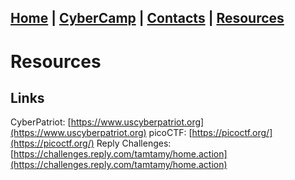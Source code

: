 ## [Home](./index.html) | [CyberCamp](./cybercamp.html) | [Contacts](./contacts.html) | [Resources](./resources.html)

# Resources

## Links

CyberPatriot: [https://www.uscyberpatriot.org](https://www.uscyberpatriot.org)
picoCTF: [https://picoctf.org/](https://picoctf.org/)
Reply Challenges: [https://challenges.reply.com/tamtamy/home.action](https://challenges.reply.com/tamtamy/home.action)
